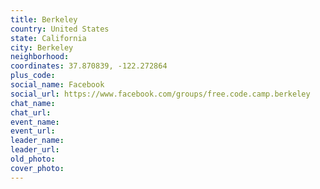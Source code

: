 ```yaml
---
title: Berkeley
country: United States
state: California
city: Berkeley
neighborhood: 
coordinates: 37.870839, -122.272864
plus_code:
social_name: Facebook
social_url: https://www.facebook.com/groups/free.code.camp.berkeley
chat_name:
chat_url:
event_name:
event_url:
leader_name:
leader_url:
old_photo: 
cover_photo:
---
```

